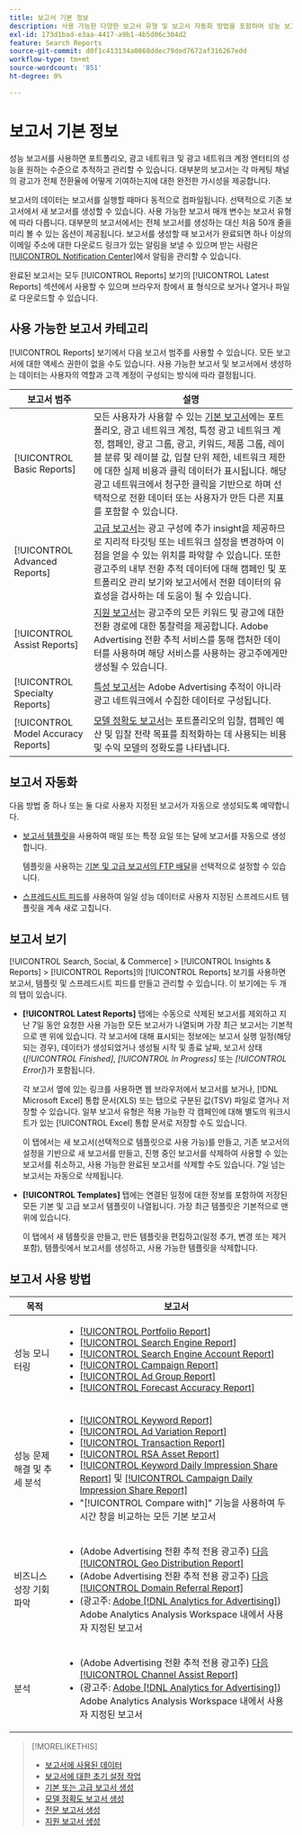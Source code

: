 ```yaml
---
title: 보고서 기본 정보
description: 사용 가능한 다양한 보고서 유형 및 보고서 자동화 방법을 포함하여 성능 보고서에 대해 알아봅니다.
exl-id: 173d1bad-e3aa-4417-a9b1-4b5d06c304d2
feature: Search Reports
source-git-commit: d0f1c413134a0868ddec79ded7672af316267edd
workflow-type: tm+mt
source-wordcount: '851'
ht-degree: 0%

---
```


# 보고서 기본 정보

성능 보고서를 사용하면 포트폴리오, 광고 네트워크 및 광고 네트워크 계정 엔터티의 성능을 원하는 수준으로 추적하고 관리할 수 있습니다. 대부분의 보고서는 각 마케팅 채널의 광고가 전체 전환율에 어떻게 기여하는지에 대한 완전한 가시성을 제공합니다.

보고서의 데이터는 보고서를 실행할 때마다 동적으로 컴파일됩니다. 선택적으로 기존 보고서에서 새 보고서를 생성할 수 있습니다. 사용 가능한 보고서 매개 변수는 보고서 유형에 따라 다릅니다. 대부분의 보고서에서는 전체 보고서를 생성하는 대신 처음 50개 줄을 미리 볼 수 있는 옵션이 제공됩니다. 보고서를 생성할 때 보고서가 완료되면 하나 이상의 이메일 주소에 대한 다운로드 링크가 있는 알림을 보낼 수 있으며 받는 사람은 [[!UICONTROL Notification Center]](/help/search-social-commerce/notifications/notification-about.md)에서 알림을 관리할 수 있습니다.

완료된 보고서는 모두 [!UICONTROL Reports] 보기의 [!UICONTROL Latest Reports] 섹션에서 사용할 수 있으며 브라우저 창에서 표 형식으로 보거나 열거나 파일로 다운로드할 수 있습니다.

## 사용 가능한 보고서 카테고리

[!UICONTROL Reports] 보기에서 다음 보고서 범주를 사용할 수 있습니다. 모든 보고서에 대한 액세스 권한이 없을 수도 있습니다. 사용 가능한 보고서 및 보고서에서 생성하는 데이터는 사용자의 역할과 고객 계정이 구성되는 방식에 따라 결정됩니다.

| 보고서 범주 | 설명 |
| ----| ---- |
| [!UICONTROL Basic Reports] | 모든 사용자가 사용할 수 있는 [기본 보고서](/help/search-social-commerce/reports/management/basic-advanced/basic-advanced-report-about.md)에는 포트폴리오, 광고 네트워크 계정, 특정 광고 네트워크 계정, 캠페인, 광고 그룹, 광고, 키워드, 제품 그룹, 레이블 분류 및 레이블 값, 입찰 단위 제한, 네트워크 제한에 대한 실제 비용과 클릭 데이터가 표시됩니다. 해당 광고 네트워크에서 청구한 클릭을 기반으로 하며 선택적으로 전환 데이터 또는 사용자가 만든 다른 지표를 포함할 수 있습니다. |
| [!UICONTROL Advanced Reports] | [고급 보고서](/help/search-social-commerce/reports/management/basic-advanced/basic-advanced-report-about.md)는 광고 구성에 추가 insight을 제공하므로 지리적 타깃팅 또는 네트워크 설정을 변경하여 이점을 얻을 수 있는 위치를 파악할 수 있습니다. 또한 광고주의 내부 전환 추적 데이터에 대해 캠페인 및 포트폴리오 관리 보기와 보고서에서 전환 데이터의 유효성을 검사하는 데 도움이 될 수 있습니다. |
| [!UICONTROL Assist Reports] | [지원 보고서](/help/search-social-commerce/reports/management/assist/assist-report-about.md)는 광고주의 모든 키워드 및 광고에 대한 전환 경로에 대한 통찰력을 제공합니다. Adobe Advertising 전환 추적 서비스를 통해 캡처한 데이터를 사용하며 해당 서비스를 사용하는 광고주에게만 생성될 수 있습니다. |
| [!UICONTROL Specialty Reports] | [특성 보고서](/help/search-social-commerce/reports/management/specialty/specialty-report-about.md)는 Adobe Advertising 추적이 아니라 광고 네트워크에서 수집한 데이터로 구성됩니다. |
| [!UICONTROL Model Accuracy Reports] | [모델 정확도 보고서](/help/search-social-commerce/reports/management/model-accuracy/model-accuracy-report-about.md)는 포트폴리오의 입찰, 캠페인 예산 및 입찰 전략 목표를 최적화하는 데 사용되는 비용 및 수익 모델의 정확도를 나타냅니다. |

## 보고서 자동화

다음 방법 중 하나 또는 둘 다로 사용자 지정된 보고서가 자동으로 생성되도록 예약합니다.

* [보고서 템플릿](/help/search-social-commerce/reports/automation/templates/template-about.md)을 사용하여 매일 또는 특정 요일 또는 달에 보고서를 자동으로 생성합니다.

  템플릿을 사용하는 [기본 및 고급 보고서의 FTP 배달](/help/search-social-commerce/reports/automation/ftp-reports.md)을 선택적으로 설정할 수 있습니다.

* [스프레드시트 피드](/help/search-social-commerce/reports/automation/spreadsheet-feeds/spreadsheet-feed-about.md)를 사용하여 일일 성능 데이터로 사용자 지정된 스프레드시트 템플릿을 계속 새로 고칩니다.

## 보고서 보기

[!UICONTROL Search, Social, & Commerce] > [!UICONTROL Insights & Reports] > [!UICONTROL Reports]의 [!UICONTROL Reports] 보기를 사용하면 보고서, 템플릿 및 스프레드시트 피드를 만들고 관리할 수 있습니다. 이 보기에는 두 개의 탭이 있습니다.

* **[!UICONTROL Latest Reports]** 탭에는 수동으로 삭제된 보고서를 제외하고 지난 7일 동안 요청한 사용 가능한 모든 보고서가 나열되며 가장 최근 보고서는 기본적으로 맨 위에 있습니다. 각 보고서에 대해 표시되는 정보에는 보고서 실행 일정(해당되는 경우), 데이터가 생성되었거나 생성될 시작 및 종료 날짜, 보고서 상태(*[!UICONTROL Finished]*, *[!UICONTROL In Progress]* 또는 *[!UICONTROL Error]*)가 포함됩니다.

  각 보고서 옆에 있는 링크를 사용하면 웹 브라우저에서 보고서를 보거나, [!DNL Microsoft Excel] 통합 문서(XLS) 또는 탭으로 구분된 값(TSV) 파일로 열거나 저장할 수 있습니다. 일부 보고서 유형은 적용 가능한 각 캠페인에 대해 별도의 워크시트가 있는 [!UICONTROL Excel] 통합 문서로 저장할 수도 있습니다.

  이 탭에서는 새 보고서(선택적으로 템플릿으로 사용 가능)를 만들고, 기존 보고서의 설정을 기반으로 새 보고서를 만들고, 진행 중인 보고서를 삭제하여 사용할 수 있는 보고서를 취소하고, 사용 가능한 완료된 보고서를 삭제할 수도 있습니다. 7일 넘는 보고서는 자동으로 삭제됩니다.

* **[!UICONTROL Templates]** 탭에는 연결된 일정에 대한 정보를 포함하여 저장된 모든 기본 및 고급 보고서 템플릿이 나열됩니다. 가장 최근 템플릿은 기본적으로 맨 위에 있습니다.

  이 탭에서 새 템플릿을 만들고, 만든 템플릿을 편집하고(일정 추가, 변경 또는 제거 포함), 템플릿에서 보고서를 생성하고, 사용 가능한 템플릿을 삭제합니다.

## 보고서 사용 방법

| 목적 | 보고서 |
| ---- | ---- |
| 성능 모니터링 | <ul><li>[[!UICONTROL Portfolio Report]](/help/search-social-commerce/reports/management/basic-advanced/portfolio-report.md)</li><li>[[!UICONTROL Search Engine Report]](/help/search-social-commerce/reports/management/basic-advanced/search-engine-report.md)</li><li>[[!UICONTROL Search Engine Account Report]](/help/search-social-commerce/reports/management/basic-advanced/search-engine-account-report.md)</li><li>[[!UICONTROL Campaign Report]](/help/search-social-commerce/reports/management/basic-advanced/campaign-report.md)</li><li>[[!UICONTROL Ad Group Report]](/help/search-social-commerce/reports/management/basic-advanced/ad-group-report.md)</li><li>[[!UICONTROL Forecast Accuracy Report]](/help/search-social-commerce/reports/management/model-accuracy/forecast-accuracy-report.md)</li></ul> |
| 성능 문제 해결 및 추세 분석 | <ul><li>[[!UICONTROL Keyword Report]](/help/search-social-commerce/reports/management/basic-advanced/keyword-report.md)</li><li>[[!UICONTROL Ad Variation Report]](/help/search-social-commerce/reports/management/basic-advanced/ad-variation-report.md)</li><li>[[!UICONTROL Transaction Report]](/help/search-social-commerce/reports/management/basic-advanced/transaction-report.md)</li><li>[[!UICONTROL RSA Asset Report]](/help/search-social-commerce/reports/management/specialty/rsa-asset-report.md)</li><li>[[!UICONTROL Keyword Daily Impression Share Report]](/help/search-social-commerce/reports/management/specialty/keyword-daily-impression-share-report.md) 및 [[!UICONTROL Campaign Daily Impression Share Report]](/help/search-social-commerce/reports/management/specialty/campaign-daily-impression-share-report.md)</li><li>&quot;[!UICONTROL Compare with]&quot; 기능을 사용하여 두 시간 창을 비교하는 모든 기본 보고서</li></ul> |
| 비즈니스 성장 기회 파악 | <ul><li>(Adobe Advertising 전환 추적 전용 광고주) [다음 [!UICONTROL Geo Distribution Report]](/help/search-social-commerce/reports/management/basic-advanced/geo-distribution-report.md)</li><li>(Adobe Advertising 전환 추적 전용 광고주) [다음 [!UICONTROL Domain Referral Report]](/help/search-social-commerce/reports/management/basic-advanced/domain-referral-report.md)</li><li>(광고주: [Adobe [!DNL Analytics for Advertising]](https://experienceleague.adobe.com/docs/advertising/integrations/analytics/overview.html?lang=ko)) Adobe Analytics Analysis Workspace 내에서 사용자 지정된 보고서</li></ul> |
| 분석 | <ul><li>(Adobe Advertising 전환 추적 전용 광고주) [다음 [!UICONTROL Channel Assist Report]](/help/search-social-commerce/reports/management/assist/channel-assist-report.md)</li><li>(광고주: [Adobe [!DNL Analytics for Advertising]](https://experienceleague.adobe.com/docs/advertising/integrations/analytics/overview.html?lang=ko)) Adobe Analytics Analysis Workspace 내에서 사용자 지정된 보고서</li></ul> |

>[!MORELIKETHIS]
>
>* [보고서에 사용된 데이터](data-used-for-reports.md)
>* [보고서에 대한 초기 설정 작업](initial-setup.md)
>* [기본 또는 고급 보고서 생성](/help/search-social-commerce/reports/management/basic-advanced/basic-advanced-report-generate.md)
>* [모델 정확도 보고서 생성](/help/search-social-commerce/reports/management/model-accuracy/model-accuracy-report-generate.md)
>* [전문 보고서 생성](/help/search-social-commerce/reports/management/specialty/specialty-report-generate.md)
>* [지원 보고서 생성](/help/search-social-commerce/reports/management/assist/assist-report-generate.md)
